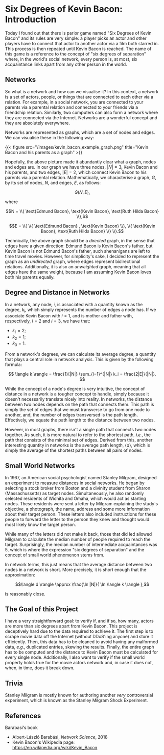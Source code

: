 # Six Degrees of Kevin Bacon: Introduction


Today I found out that there is parlor game named "Six Degrees of Kevin Bacon" and its rules are very simple: a player picks an actor and other players have to connect that actor to another actor via a film both starred in. This process is then repeated until Kevin Bacon is reached. The name of this game is a reference to the concept of "six degrees of separation" where, in the world's social network, every person is, at most, six acquaintance links apart from any other person in the world.

## Networks

So what is a network and how can we visualise it? In this context, a network is a set of actors, people, or things that are connected to each other via a relation. For example, in a social network, you are connected to your parents via a parental relation and connected to your friends via a friendship relation. Similarly, two computers can also form a network where they are connected via the Internet. Networks are a wonderful concept and they are absolutely everywhere.

Networks are represented as graphs, which are a set of nodes and edges. We can visualise these in the following way:

{{< figure src="/images/kevin_bacon_example_graph.png" title="Kevin Bacon and his parents as a graph" >}}

Hopefully, the above picture made it abundantly clear what a graph, nodes and edges are. In our graph we have three nodes, $|N|=3$, Kevin Bacon and his parents, and two edges, $|E|=2$, which connect Kevin Bacon to his parents via a parental relation. Mathematically, we characterise a graph, $G$, by its set of nodes, $N$, and edges, $E$, as follows:

$$G(N, E),$$

where

$$N = \\{ \text{Edmund Bacon}, \text{Kevin Bacon}, \text{Ruth Hilda Bacon} \\},$$

$$E = \\{ \\{ \text{Edmund Bacon} , \text{Kevin Bacon} \\}, \\{ \text{Kevin Bacon}, \text{Ruth Hilda Bacon} \\} \\}.$$

Technically, the above graph should be a *directed* graph, in the sense that edges have a given direction: Edmund Bacon is Kevin Bacon's father, but Kevin Bacon is not Edmund Bacon's father, such shenanigans are left to time travel movies. However, for simplicity's sake, I decided to represent the graph as an *undirected* graph, where edges represent bidirectional relations. Additionally, it is also an *unweighted* graph, meaning that all edges have the same weight, because I am assuming Kevin Bacon loves both his parents equally. 

## Degree and Distance in Networks

In a network, any node, $i$, is associated with a quantity known as the degree, $k_i$, which simply represents the number of edges a node has. If we associate Kevin Bacon with $i=1$, and is mother and father with, respectively, $i=2$ and $i=3$, we have that:
* $k_1 = 2$;
* $k_2 = 1$;
* $k_3 = 1$.

From a network's degrees, we can calculate its average degree, a quantity that plays a central role in network analysis. This is given by the following formula:

$$ \langle k \rangle = \frac{1}{|N|} \sum_{i=1}^{|N|} k_i = \frac{2|E|}{|N|}. $$

While the concept of a node's degree is very intuitive, the concept of distance in a network is a tougher concept to handle, simply because it doesn't necessarily translate nicely into reality. In networks, the distance between two nodes depends on the path that connects them. This path is simply the set of edges that we must transverse to go from one node to another, and, the number of edges transversed is the path length. Effectively, we equate the path length to the distance between two nodes. 

However, in most graphs, there isn't a single path that connects two nodes together. As such, it is more natural to refer to the shortest path, *i.e.*, the path that consists of the minimal set of edges. Derived from this, another interesting quantity in networks is the average path length, $\langle d \rangle$, which is simply the average of the shortest paths between all pairs of nodes.

## Small World Networks

In 1967, an American social psychologist named Stanley Milgram, designed an experiment to measure distances in social networks. He began by selecting a stock broker from Boston and a divinity student from Sharon (Massachussetts) as target nodes. Simultaneously, he also randomly selected residents of Wichita and Omaha, which would act as starting nodes. These residents were sent a letter by Milgram explaining the study's objective, a photograph, the name, address and some more information about their target person. These letters also included instructions for these people to forward the letter to the person they knew and thought would most likely know the target person.

While many of the letters did not make it back, those that did led allowed Milgram to calculate the median number of people required to reach the target. Surprisingly, the median number of intermediate acquaintances was 5, which is where the expression "six degrees of separation" and the concept of small world phenomenon stems from. 

In network terms, this just means that the average distance between two nodes in a network is short. More precisely, it is short enough that the approximation:

$$\langle d \rangle \approx \frac{\ln |N|}{ \ln \langle k \rangle },$$

is reasonably close. 

## The Goal of this Project

I have a very straightforward goal: to verify if, and if so, how many, actors are more than six degrees apart from Kevin Bacon. This project is deceptively hard due to the data required to achieve it. The first step is to scrape movie data off the Internet (without DDoS'ing anyone) and store it efficiently. Then, this data has to be cleaned to avoid having any malformed data, *e.g.*, duplicated entries, skewing the results. Finally, the entire graph has to be computed and the distance to Kevin Bacon must be calculated for every single node. Additionally, I also want to verify if the small world property holds true for the movie actors network and, in case it does not, when, in time, does it break down.

## Trivia

Stanley Milgram is mostly known for authoring another *very* controversial experiment, which is known as the Stanley Milgram Shock Experiment.

## References

Barabasi's book
* Albert-László Barabási, *Network Science*, 2018
* Kevin Bacon's Wikipedia page: https://en.wikipedia.org/wiki/Kevin_Bacon


